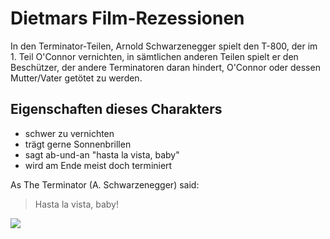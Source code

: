 # Dietmars  Film-Rezessionen

In den Terminator-Teilen, Arnold Schwarzenegger spielt den T-800, der im 1. Teil O'Connor vernichten, in sämtlichen anderen Teilen spielt er den Beschützer, der andere Terminatoren daran hindert, O'Connor oder dessen Mutter/Vater getötet zu werden.

## Eigenschaften dieses Charakters
* schwer zu vernichten
* trägt gerne Sonnenbrillen
* sagt ab-und-an "hasta la vista, baby"
* wird am Ende meist doch terminiert


As The Terminator (A. Schwarzenegger) said:
> Hasta la vista, baby!

<img src="https://upload.wikimedia.org/wikipedia/en/8/85/Terminator2poster.jpg"/>